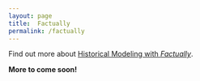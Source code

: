 ```yaml
---
layout: page
title:  Factually
permalink: /factually
---
```


Find out more about [Historical Modeling with *Factually*](./historical_modeling_with_factually).

**More to come soon!**

